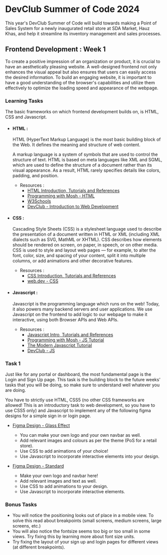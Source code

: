 # DevClub Summer of Code 2024

This year's DevClub Summer of Code will build towards making a Point of Sales System for a newly inaugurated retail store at SDA Market, Hauz Khas, and help it streamline its inventory management and sales processes.

## Frontend Development : Week 1

To create a positive impression of an organization or product, it is crucial to have an aesthetically pleasing website. A well-designed frontend not only enhances the visual appeal but also ensures that users can easily access the desired information. To build an engaging website, it is important to have a good understanding of the browser's capabilities and utilize them effectively to optimize the loading speed and appearance of the webpage.

### Learning Tasks

The basic frameworks on which frontend development builds on, is HTML, CSS and Javascript.

- #### HTML :

  HTML (HyperText Markup Language) is the most basic building block of the Web. It defines the meaning and structure of web content.

  A markup language is a system of symbols that are used to control the structure of text. HTML is based on meta languages like XML and SGML, which are used to define the structure of a document rather than its visual appearance. As a result, HTML rarely specifies details like colors, padding, and position.

  - Resources :
    - [HTML Introduction, Tutorials and References](https://developer.mozilla.org/en-US/docs/Web/HTML)
    - [Programming with Mosh - HTML](https://www.youtube.com/watch?v=qz0aGYrrlhU)
    - [W3Schools](https://www.w3schools.com/)
    - [DevClub - Introduction to Web Development](https://www.youtube.com/watch?v=NeA-qRb7xNo)

- #### CSS :

  Cascading Style Sheets (CSS) is a stylesheet language used to describe the presentation of a document written in HTML or XML (including XML dialects such as SVG, MathML or XHTML). CSS describes how elements should be rendered on screen, on paper, in speech, or on other media. CSS is used to style and layout web pages — for example, to alter the font, color, size, and spacing of your content, split it into multiple columns, or add animations and other decorative features.

  - Resources :
    - [CSS Introduction, Tutorials and References](https://developer.mozilla.org/en-US/docs/Web/CSS)
    - [web.dev - CSS](https://web.dev/learn/css/)

- #### Javascript :

  Javascript is the programming language which runs on the web! Today, it also powers many backend servers and user applications. We use Javascript on the frontend to add logic to our webpage to make it interactive, using both Browser APIs and Web APIs.

  - Resources :
    - [Javascript Intro, Tutorials and References](https://developer.mozilla.org/en-US/docs/Web/JavaScript)
    - [Programming with Mosh - JS Tutorial](https://www.youtube.com/watch?v=W6NZfCO5SIk)
    - [The Modern Javascript Tutorial](https://javascript.info/)
    - [DevClub - JS](https://www.youtube.com/watch?v=gC4X0ZRiJo4)

### Task 1

Just like for any portal or dashboard, the most fundamental page is the Login and Sign Up page. This task is the building block to the future weeks' tasks that you will be doing, so make sure to understand well whatever you are doing.

You have to strictly use HTML, CSS5 (no other CSS frameworks are allowed! This is an introductory task to web development, so you have to use CSS5 only) and Javascript to implement any of the following figma designs for a simple sign in or login page.

- [Figma Design - Glass Effect](<https://www.figma.com/design/WWDrX1RbMzO1zDqWWywevb/Glass-Effect-Login-Page-(Community)?node-id=101-10072&t=9vz5E3NuspTh58t6-0>)

  - You can make your own logo and your own navbar as well.
  - Add relevant images and colours as per the theme (PoS for a retail store).
  - Use CSS to add animations of your choice!
  - Use Javascript to incorporate interactive elements into your design.

- [Figma Design - Standard](<https://www.figma.com/design/7VgGZOLg9vOUqPP1Y7iZ7k/Login-Page-(Community)?node-id=0-1&t=exGaZnBTzpRTswMa-1>)

  - Make your own logo and navbar here!
  - Add relevant images and text as well.
  - Use CSS to add animations to your design.
  - Use Javascript to incorporate interactive elements.

### Bonus Tasks

- You will notice the positioning looks out of place in a mobile view. To solve this read about breakpoints (small screens, medium screens, large screens, etc.)
- You will also notice the fontsize seems too big or too small in some views. Try fixing this by learning more about font size units.
- Try fixing the layout of your sign up and login pages for different views (at different breakpoints).
